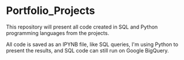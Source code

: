 # Portfolio_Projects
This repository will present all code created in SQL and Python programming languages from the projects.

All code is saved as an IPYNB file, like SQL queries, I'm using Python to present the results, and SQL code can still run on Google BigQuery.
